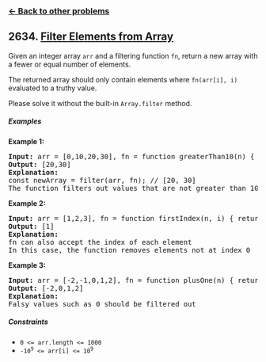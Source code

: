### [&#8592; Back to other problems](../../README.md)

## 2634. [Filter Elements from Array](https://leetcode.com/problems/filter-elements-from-array/)

Given an integer array `arr` and a filtering function `fn`, return a new array with a fewer or equal
number of elements.

The returned array should only contain elements where `fn(arr[i], i)` evaluated to a truthy value.

Please solve it without the built-in `Array.filter` method.

##### Examples

**Example 1:**

<pre>
<b>Input:</b> arr = [0,10,20,30], fn = function greaterThan10(n) { return n > 10; }
<b>Output:</b> [20,30]
<b>Explanation:</b>
const newArray = filter(arr, fn); // [20, 30]
The function filters out values that are not greater than 10
</pre>

**Example 2:**

<pre>
<b>Input:</b> arr = [1,2,3], fn = function firstIndex(n, i) { return i === 0; }
<b>Output:</b> [1]
<b>Explanation:</b>
fn can also accept the index of each element
In this case, the function removes elements not at index 0
</pre>

**Example 3:**

<pre>
<b>Input:</b> arr = [-2,-1,0,1,2], fn = function plusOne(n) { return n + 1 }
<b>Output:</b> [-2,0,1,2]
<b>Explanation:</b>
Falsy values such as 0 should be filtered out
</pre>

##### Constraints

* <code>0 <= arr.length <= 1000</code>
* <code>-10<sup>9</sup> <= arr[i] <= 10<sup>9</sup></code>
